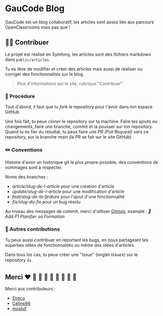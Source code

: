 # GauCode Blog

GauCode est un blog collaboratif, les articles sont assez liés aux parcours OpenClassrooms mais pas que !

## 👨‍💻 Contribuer

Le projet est réalisé en Symfony, les articles sont des fichiers markdown dans `public/articles`.

Tu es libre de modifier et créer des articles mais aussi de réaliser ou corriger des fonctionnalités sur le blog.

> Plus d'informations sur le site, rubrique "Contribuer".

### 🧾 Procédure

Tout d'abord, il faut que tu _fork_ le repository pour l'avoir dans ton espace GitHub.

Une fois fait, tu peux _cloner_ le repository sur ta machine. Faire tes ajouts ou changements, faire une branche, commit et la pousser sur ton repository.  
Quand tu es fier du résultat, tu peux faire une _PR (Pull Request)_ vers ce repository, sur la branche _main_ (la PR se fait sur le site GitHub)

### ✏️ Conventions

Histoire d'avoir un historique git le plus propre possible, des conventions de nommages sont à respecter.

Noms des branches : 

- _article/slug-de-l-article_ pour une création d'article
- _update/slug-de-l-article_ pour une modification d'article
- _feat/slug-de-la-feature_ pour l'ajout d'une fonctionnalité
- _fix/slug-du-fix_ pour un bug résolu

Au niveau des messages de commit, merci d'utiliser [Gitmoji](https://gitmoji.dev/), example : _:memo: Add P1 Planifier sa Formation_

### 💎 Autres contributions

Tu peux aussi contribuer en reportant les bugs, en nous partageant tes superbes idées de fonctionnalités ou même des idées d'articles.

Dans tous les cas, tu peux créer une "_Issue_" (onglet _Issues_) sur le repository 👍.

## Merci ❤️ 🧡 💛 💚 💙 💜 🖤 🤍 🤎

Merci aux contributeurs : 

- [Elreco](https://github.com/elreco)
- [Celine86](https://github.com/Celine86)
- [mostuf](https://www.training-dev.fr/)